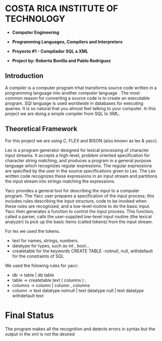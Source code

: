 # COSTA RICA INSTITUTE OF TECHNOLOGY
- **Computer Engineering**

- **Programming Languages, Compilers and Interpreters**


- **Proyecto #1 - Compilador SQL a XML**

- **Project by: Roberto Bonilla and Pablo Rodríguez**

## Introduction
A compiler is a computer program trhat transforms source code written in a programming language  into another computer language . The most common reason for converting a source code is to create an executable program. SQl language is used worldwide in databases for executing queries. It is so natural that you almost feel talking to your computer. In this project we are doing a simple compiler from SQL to XML.

## Theoretical Framework
For this project we are using C, FLEX and BISON (also known as lex & yacc).

Lex is a program generator designed for lexical processing of character input streams. It accepts a high-level, problem oriented specification for character string matching, and produces a program in a general purpose language which recognizes regular expressions. The regular expressions are specified by the user in the source specifications given to Lex. The Lex written code recognizes these expressions in an input stream and partitions the input stream into strings matching the expressions. 

Yacc provides a general tool for describing the input to a computer program. The Yacc user prepares a specification of the input process; this includes rules describing the input structure, code to be invoked when these rules are recognized, and a low-level routine to do the basic input. Yacc then generates a function to control the input process. This function, called a parser, calls the user-supplied low-level input routine (the lexical analyzer) to pick up the basic items (called tokens) from the input stream. 

For lex we used the tokens.
- text for names, strings, numbers.
- datatype for types, such as int , bool...
- createtable for the keywords CREATE TABLE
-notnull, null, withdefault for the constraints of SQL


We used the folowing rules for yacc:
- db -> table | db table 
- table -> createtable text ( columns ) ;
- columns -> column | column , columns
- column -> text datatype notnull | text datatype null | text datatype withdefault text 
# Final Status
The program makes all the recognition and detects errors in syntax but the output in the xml is not the desired
